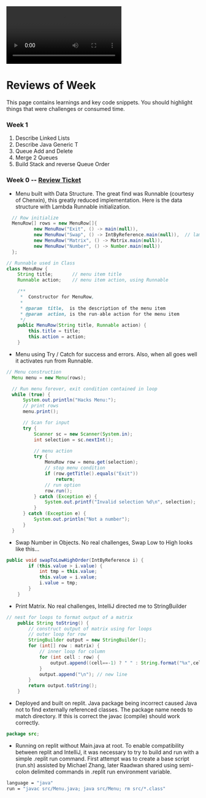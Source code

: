 <div id="video_wrapper">
  <video autoplay loop>
      <source src="https://drive.google.com/uc?export=view&id=1vEEQAHEQNWlZYUpMbfz9t8MYNVgxwoes" type="video/mp4">
  </video>
</div>

# Reviews of Week
This page contains learnings and key code snippets.  You should highlight things that were challenges or consumed time.

### Week 1
1. Describe Linked Lists
2. Describe Java Generic T
3. Queue Add and Delete
4. Merge 2 Queues
5. Build Stack and reverse Queue Order


### Week 0 -- [Review Ticket](https://github.com/nighthawkcoders/pages_java/issues/1)

* Menu built with Data Structure.  The great find was Runnable (courtesy of Chenxin), this greatly reduced implementation.  Here is the data structure with Lambda Runnable initialization.

```java
  // Row initialize
  MenuRow[] rows = new MenuRow[]{
          new MenuRow("Exit", () -> main(null)),
          new MenuRow("Swap", () -> IntByReference.main(null)),  // lambda style, () -> to point to Class.Method
          new MenuRow("Matrix", () -> Matrix.main(null)),
          new MenuRow("Number", () -> Number.main(null))
  };
```  

```java
// Runnable used in Class
class MenuRow {
    String title;       // menu item title
    Runnable action;    // menu item action, using Runnable

    /**
     *  Constructor for MenuRow,
     *
     * @param  title,  is the description of the menu item
     * @param  action, is the run-able action for the menu item
     */
    public MenuRow(String title, Runnable action) {
        this.title = title;
        this.action = action;
    }
```
* Menu using Try / Catch for success and errors.  Also, when all goes well it activates run from Runnable.

```java
// Menu construction
  Menu menu = new Menu(rows);

  // Run menu forever, exit condition contained in loop
  while (true) {
      System.out.println("Hacks Menu:");
      // print rows
      menu.print();

      // Scan for input
      try {
          Scanner sc = new Scanner(System.in);
          int selection = sc.nextInt();

          // menu action
          try {
              MenuRow row = menu.get(selection);
              // stop menu condition
              if (row.getTitle().equals("Exit"))
                  return;
              // run option
              row.run();
          } catch (Exception e) {
              System.out.printf("Invalid selection %d\n", selection);
          }
      } catch (Exception e) {
          System.out.println("Not a number");
      }
  }
```

* Swap Number in Objects.  No real challenges, Swap Low to High looks like this...

```java
public void swapToLowHighOrder(IntByReference i) {
        if (this.value > i.value) {
            int tmp = this.value;
            this.value = i.value;
            i.value = tmp;
        }
    }
```

* Print Matrix.  No real challenges, IntelliJ directed me to StringBuilder

```java
// nest for loops to format output of a matrix
    public String toString() {
        // construct output of matrix using for loops
        // outer loop for row
        StringBuilder output = new StringBuilder();
        for (int[] row : matrix) {
            // inner loop for column
            for (int cell : row) {
                output.append((cell==-1) ? " " : String.format("%x",cell)).append(" ");
            }
            output.append("\n"); // new line
        }
        return output.toString();
    }
```

* Deployed and built on replit.  Java package being incorrect caused Java not to find externally referenced classes.  The package name needs to match directory.  If this is correct the javac (compile) should work correctly.

```java
package src;
```

* Running on replit without Main.java at root.   To enable compatibility between replit and IntelliJ, it was necessary to try to build and run with a simple .replit run command.  First attempt was to create a base script (run.sh) assisted by Michael Zhang, later Raadwan shared using semi-colon delimited commands in .replit run environment variable.
 
```bash
language = "java"
run = "javac src/Menu.java; java src/Menu; rm src/*.class"
```
